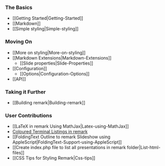 ### The Basics
* [[Getting Started|Getting-Started]]
* [[Markdown]]
* [[Simple styling|Simple-styling]]

### Moving On
* [[More on styling|More-on-styling]]
* [[Markdown Extensions|Markdown-Extensions]]
  * [[Slide properties|Slide-Properties]]
* [[Configuration]]
  * [[Options|Configuration-Options]]
* [[API]]

### Taking it Further
* [[Building remark|Building-remark]]

### User Contributions
* [[LaTeX in remark Using MathJax|Latex-using-MathJax]]
* [Coloured Terminal Listings in remark](http://joshbode.github.com/remark/ansi.html)
* [[FoldingText Outline to remark Slideshow using AppleScript|FoldingText-Support-using-AppleScript]]
* [[Create index.php file to list all presentations in remark folder|List-html-files]]
* [[CSS Tips for Styling Remark|Css-tips]]